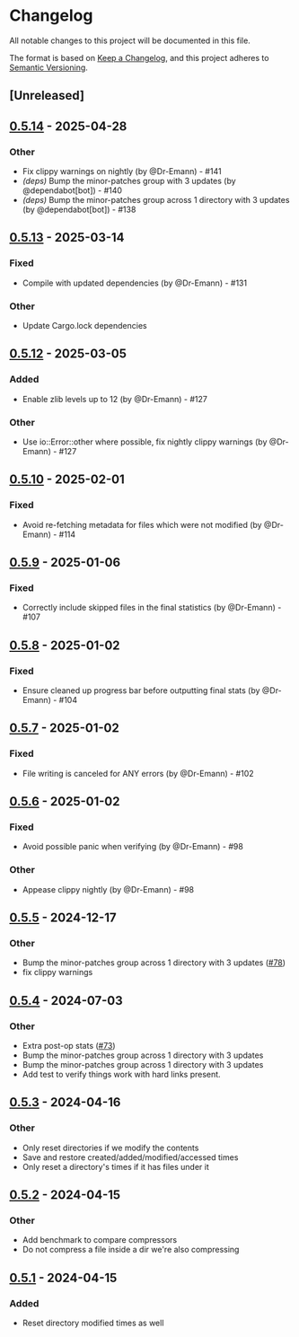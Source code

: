 # Changelog

All notable changes to this project will be documented in this file.

The format is based on [Keep a Changelog](https://keepachangelog.com/en/1.0.0/),
and this project adheres to [Semantic Versioning](https://semver.org/spec/v2.0.0.html).

## [Unreleased]

## [0.5.14](https://github.com/Dr-Emann/applesauce/compare/applesauce-cli-v0.5.13...applesauce-cli-v0.5.14) - 2025-04-28

### Other
- Fix clippy warnings on nightly (by @Dr-Emann) - #141
- *(deps)* Bump the minor-patches group with 3 updates (by @dependabot[bot]) - #140
- *(deps)* Bump the minor-patches group across 1 directory with 3 updates (by @dependabot[bot]) - #138

## [0.5.13](https://github.com/Dr-Emann/applesauce/compare/applesauce-cli-v0.5.12...applesauce-cli-v0.5.13) - 2025-03-14

### Fixed
- Compile with updated dependencies (by @Dr-Emann) - #131

### Other
- Update Cargo.lock dependencies

## [0.5.12](https://github.com/Dr-Emann/applesauce/compare/applesauce-cli-v0.5.11...applesauce-cli-v0.5.12) - 2025-03-05

### Added
- Enable zlib levels up to 12 (by @Dr-Emann) - #127

### Other
- Use io::Error::other where possible, fix nightly clippy warnings (by @Dr-Emann) - #127

## [0.5.10](https://github.com/Dr-Emann/applesauce/compare/applesauce-cli-v0.5.9...applesauce-cli-v0.5.10) - 2025-02-01

### Fixed
- Avoid re-fetching metadata for files which were not modified (by @Dr-Emann) - #114

## [0.5.9](https://github.com/Dr-Emann/applesauce/compare/applesauce-cli-v0.5.8...applesauce-cli-v0.5.9) - 2025-01-06

### Fixed
- Correctly include skipped files in the final statistics (by @Dr-Emann) - #107

## [0.5.8](https://github.com/Dr-Emann/applesauce/compare/applesauce-cli-v0.5.7...applesauce-cli-v0.5.8) - 2025-01-02

### Fixed
- Ensure cleaned up progress bar before outputting final stats (by @Dr-Emann) - #104

## [0.5.7](https://github.com/Dr-Emann/applesauce/compare/applesauce-cli-v0.5.6...applesauce-cli-v0.5.7) - 2025-01-02

### Fixed
- File writing is canceled for ANY errors (by @Dr-Emann) - #102

## [0.5.6](https://github.com/Dr-Emann/applesauce/compare/applesauce-cli-v0.5.5...applesauce-cli-v0.5.6) - 2025-01-02

### Fixed
- Avoid possible panic when verifying (by @Dr-Emann) - #98

### Other
- Appease clippy nightly (by @Dr-Emann) - #98

## [0.5.5](https://github.com/Dr-Emann/applesauce/compare/applesauce-cli-v0.5.4...applesauce-cli-v0.5.5) - 2024-12-17

### Other

- Bump the minor-patches group across 1 directory with 3 updates ([#78](https://github.com/Dr-Emann/applesauce/pull/78))
- fix clippy warnings

## [0.5.4](https://github.com/Dr-Emann/applesauce/compare/applesauce-cli-v0.5.3...applesauce-cli-v0.5.4) - 2024-07-03

### Other
- Extra post-op stats ([#73](https://github.com/Dr-Emann/applesauce/pull/73))
- Bump the minor-patches group across 1 directory with 3 updates
- Bump the minor-patches group across 1 directory with 3 updates
- Add test to verify things work with hard links present.

## [0.5.3](https://github.com/Dr-Emann/applesauce/compare/applesauce-cli-v0.5.2...applesauce-cli-v0.5.3) - 2024-04-16

### Other
- Only reset directories if we modify the contents
- Save and restore created/added/modified/accessed times
- Only reset a directory's times if it has files under it

## [0.5.2](https://github.com/Dr-Emann/applesauce/compare/applesauce-cli-v0.5.1...applesauce-cli-v0.5.2) - 2024-04-15

### Other
- Add benchmark to compare compressors
- Do not compress a file inside a dir we're also compressing

## [0.5.1](https://github.com/Dr-Emann/applesauce/compare/applesauce-cli-v0.5.0...applesauce-cli-v0.5.1) - 2024-04-15

### Added

- Reset directory modified times as well

